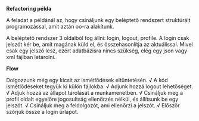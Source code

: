 **Refactoring példa**

A feladat a példánál az, hogy csináljunk egy beléptető rendszert struktúrált programozással, amit aztán oo-ra alakítunk.

A beléptető rendszer 3 oldalból fog állni: login, logout, profile.
A login csak jelszót kér be, amit magának küld el, és összehasonlítja az aktuálissal. Mivel csak egy jelszó lesz, ezért adatbázisra nincs szükség, elég egy json vagy xml fájlban letárolni.

**Flow**

Dolgozzunk még egy kicsit az ismétlődések eltüntetésén.
&#8730; A kód ismétlődéseket tegyük ki külön fájlokba.
&#8730; Adjunk hozzá logout lehetőséget.
&#8730; Adjuk hozzá az állapot tárolását a munkamenetben.
&#8730; Csináljuk meg a profil oldalt egyelőre jogosultság ellenőrzés nélkül, és állítsunk be egy jelszót.
&#8730; Csináljuk meg a feldolgozót, ami ellenőrzi a jelszót.
&#8730; Először szórjuk össze a login űrlapot.